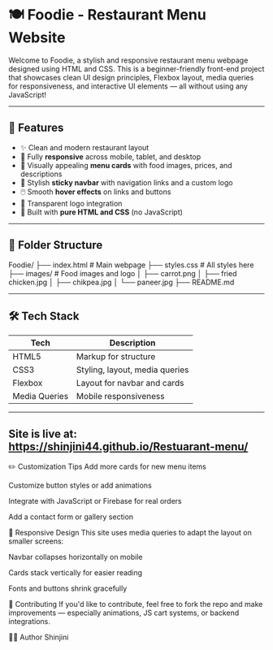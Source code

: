 # 🍽️ Foodie - Restaurant Menu Website

Welcome to Foodie, a stylish and responsive restaurant menu webpage designed using HTML and CSS. This is a beginner-friendly front-end project that showcases clean UI design principles, Flexbox layout, media queries for responsiveness, and interactive UI elements — all without using any JavaScript!

---


## 🧠 Features

- ✨ Clean and modern restaurant layout
- 📱 Fully **responsive** across mobile, tablet, and desktop
- 🍔 Visually appealing **menu cards** with food images, prices, and descriptions
- 🎨 Stylish **sticky navbar** with navigation links and a custom logo
- 🖱️ Smooth **hover effects** on links and buttons
- 🔳 Transparent logo integration
- 🧰 Built with **pure HTML and CSS** (no JavaScript)

---

## 📁 Folder Structure

Foodie/
├── index.html # Main webpage
├── styles.css # All styles here
├── images/ # Food images and logo
│ ├── carrot.png
│ ├── fried chicken.jpg
│ ├── chikpea.jpg
│ └── paneer.jpg
├── README.md 


---

## 🛠️ Tech Stack

| Tech     | Description                        |
|----------|------------------------------------|
| HTML5    | Markup for structure               |
| CSS3     | Styling, layout, media queries     |
| Flexbox  | Layout for navbar and cards        |
| Media Queries | Mobile responsiveness         |

--------------------------------------------------------------------
Site is live at: https://shinjini44.github.io/Restuarant-menu/
--------------------------------------------------------------------


✏️ Customization Tips
Add more cards for new menu items

Customize button styles or add animations

Integrate with JavaScript or Firebase for real orders

Add a contact form or gallery section

📱 Responsive Design
This site uses media queries to adapt the layout on smaller screens:

Navbar collapses horizontally on mobile

Cards stack vertically for easier reading

Fonts and buttons shrink gracefully

🤝 Contributing
If you'd like to contribute, feel free to fork the repo and make improvements — especially animations, JS cart systems, or backend integrations.

🧑‍💻 Author
Shinjini

